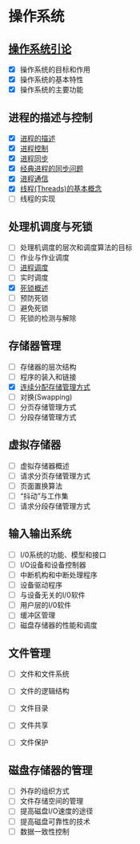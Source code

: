# 操作系统

## [操作系统引论](https://github.com/oh-my-star/os-knowledge/blob/master/%E6%93%8D%E4%BD%9C%E7%B3%BB%E7%BB%9F%E5%BC%95%E8%AE%BA.md)

- [x] 操作系统的目标和作用
- [x] 操作系统的基本特性
- [x] 操作系统的主要功能

## 进程的描述与控制

- [x] [进程的描述](https://github.com/oh-my-star/os-knowledge/blob/master/%E8%BF%9B%E7%A8%8B%E7%9A%84%E6%8F%8F%E8%BF%B0.md)
- [x] [进程控制](https://github.com/oh-my-star/os-knowledge/blob/master/%E8%BF%9B%E7%A8%8B%E6%8E%A7%E5%88%B6.md)
- [x] [进程同步](https://github.com/oh-my-star/os-knowledge/blob/master/%E8%BF%9B%E7%A8%8B%E5%90%8C%E6%AD%A5.md)
- [x] [经典进程的同步问题](https://github.com/oh-my-star/os-knowledge/blob/master/%E7%BB%8F%E5%85%B8%E8%BF%9B%E7%A8%8B%E7%9A%84%E5%90%8C%E6%AD%A5%E9%97%AE%E9%A2%98.md)
- [x] [进程通信](https://github.com/oh-my-star/os-knowledge/blob/master/%E8%BF%9B%E7%A8%8B%E9%80%9A%E4%BF%A1%E7%9A%84%E7%B1%BB%E5%9E%8B.md)
- [x] [线程(Threads)的基本概念](https://github.com/oh-my-star/os-knowledge/blob/master/%E7%BA%BF%E7%A8%8B%E7%9A%84%E5%9F%BA%E6%9C%AC%E6%A6%82%E5%BF%B5.md)
- [ ] 线程的实现

## 处理机调度与死锁
- [ ] 处理机调度的层次和调度算法的目标
- [ ] 作业与作业调度
- [ ] [进程调度](https://github.com/oh-my-star/os-knowledge/blob/master/%E8%B0%83%E5%BA%A6%E7%AE%97%E6%B3%95.md)
- [ ] 实时调度
- [x] [死锁概述](https://github.com/oh-my-star/os-knowledge/blob/master/%E4%BA%A7%E7%94%9F%E6%AD%BB%E9%94%81%E7%9A%84%E5%8E%9F%E5%9B%A0%E5%92%8C%E5%BF%85%E8%A6%81%E6%9D%A1%E4%BB%B6.md)
- [ ] 预防死锁
- [ ] 避免死锁
- [ ] 死锁的检测与解除

## 存储器管理
- [ ] 存储器的层次结构
- [ ] 程序的装入和链接
- [x] [连续分配存储管理方式](https://github.com/oh-my-star/os/blob/master/%E8%BF%9E%E7%BB%AD%E5%88%86%E9%85%8D%E5%AD%98%E5%82%A8%E7%AE%A1%E7%90%86%E6%96%B9%E5%BC%8F.md)
- [ ] 对换(Swapping)
- [ ] 分页存储管理方式
- [ ] 分段存储管理方式

## 虚拟存储器
- [ ] 虚拟存储器概述
- [ ] 请求分页存储管理方式
- [ ] 页面置换算法
- [ ] “抖动”与工作集
- [ ] 请求分段存储管理方式

## 输入输出系统
- [ ] I/0系统的功能、模型和接口
- [ ] I/O设备和设备控制器
- [ ] 中断机构和中断处理程序
- [ ] 设备驱动程序
- [ ] 与设备无关的I/0软件
- [ ] 用户层的I/0软件
- [ ] 缓冲区管理
- [ ] 磁盘存储器的性能和调度

## 文件管理
- [ ] 文件和文件系统
- [ ] 文件的逻辑结构
- [ ] 文件目录
- [ ] 文件共享
- [ ] 文件保护


## 磁盘存储器的管理
- [ ] 外存的组织方式
- [ ] 文件存储空间的管理
- [ ] 提高磁盘I/O速度的途径
- [ ] 提高磁盘可靠性的技术
- [ ] 数据一致性控制
